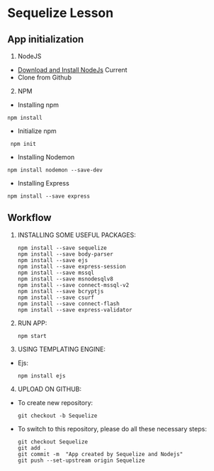 # Sequelize Lesson 
## App initialization
1. NodeJS
 - [Download and Install NodeJs](https://nodejs.org/en/) Current
 - Clone from Github 
2. NPM
 - Installing npm
```
npm install
```
 - Initialize npm
```
 npm init
```
 - Installing Nodemon
```
npm install nodemon --save-dev
```
 - Installing Express 
```
npm install --save express 
```
## Workflow
1. INSTALLING SOME USEFUL PACKAGES:
    ```
    npm install --save sequelize
    npm install --save body-parser
    npm install --save ejs
    npm install --save express-session
    npm install --save mssql
    npm install --save msnodesqlv8
    npm install --save connect-mssql-v2
    npm install --save bcryptjs
    npm install --save csurf
    npm install --save connect-flash
    npm install --save express-validator
    ```
2. RUN APP: 
    ```
    npm start
    ```
3. USING TEMPLATING ENGINE: 
* Ejs: 
    ```
    npm install ejs
    ```
4. UPLOAD ON GITHUB:
* To create new repository:
     ```
    git checkout -b Sequelize
     ```
* To switch to this repository, please do all these necessary steps:
     ```
    git checkout Sequelize
    git add .
    git commit -m  "App created by Sequelize and Nodejs"
    git push --set-upstream origin Sequelize
    ```

